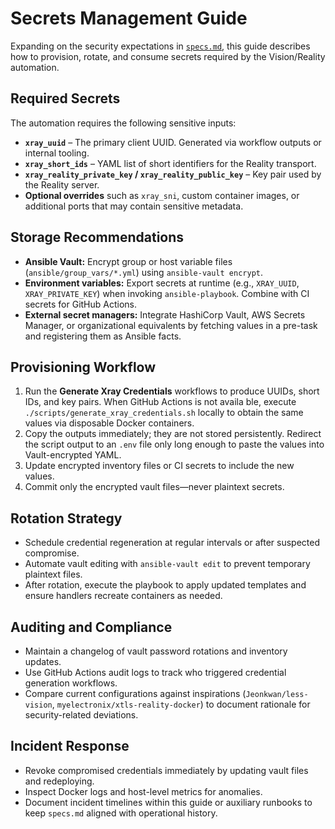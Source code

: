 # Secrets Management Guide

Expanding on the security expectations in [`specs.md`](../specs.md), this guide describes how to provision, rotate, and consume secrets required by the Vision/Reality automation.

## Required Secrets

The automation requires the following sensitive inputs:

- **`xray_uuid`** – The primary client UUID. Generated via workflow outputs or internal tooling.
- **`xray_short_ids`** – YAML list of short identifiers for the Reality transport.
- **`xray_reality_private_key` / `xray_reality_public_key`** – Key pair used by the Reality server.
- **Optional overrides** such as `xray_sni`, custom container images, or additional ports that may contain sensitive metadata.

## Storage Recommendations

- **Ansible Vault:** Encrypt group or host variable files (`ansible/group_vars/*.yml`) using `ansible-vault encrypt`.
- **Environment variables:** Export secrets at runtime (e.g., `XRAY_UUID`, `XRAY_PRIVATE_KEY`) when invoking `ansible-playbook`. Combine with CI secrets for GitHub Actions.
- **External secret managers:** Integrate HashiCorp Vault, AWS Secrets Manager, or organizational equivalents by fetching values in a pre-task and registering them as Ansible facts.

## Provisioning Workflow

1. Run the **Generate Xray Credentials** workflows to produce UUIDs, short IDs, and key pairs. When GitHub Actions is not availa
   ble, execute `./scripts/generate_xray_credentials.sh` locally to obtain the same values via disposable Docker containers.
2. Copy the outputs immediately; they are not stored persistently. Redirect the script output to an `.env` file only long enough
   to paste the values into Vault-encrypted YAML.
3. Update encrypted inventory files or CI secrets to include the new values.
4. Commit only the encrypted vault files—never plaintext secrets.

## Rotation Strategy

- Schedule credential regeneration at regular intervals or after suspected compromise.
- Automate vault editing with `ansible-vault edit` to prevent temporary plaintext files.
- After rotation, execute the playbook to apply updated templates and ensure handlers recreate containers as needed.

## Auditing and Compliance

- Maintain a changelog of vault password rotations and inventory updates.
- Use GitHub Actions audit logs to track who triggered credential generation workflows.
- Compare current configurations against inspirations (`Jeonkwan/less-vision`, `myelectronix/xtls-reality-docker`) to document rationale for security-related deviations.

## Incident Response

- Revoke compromised credentials immediately by updating vault files and redeploying.
- Inspect Docker logs and host-level metrics for anomalies.
- Document incident timelines within this guide or auxiliary runbooks to keep `specs.md` aligned with operational history.
